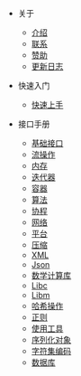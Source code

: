 - 关于
  
  - [介绍](zh-cn/about/introduction.md)
  - [联系](zh-cn/about/contact.md)
  - [赞助](zh-cn/about/sponsor.md)
  - [更新日志](zh-cn/about/changelog.md)
 
- 快速入门

  - [快速上手](zh-cn/guide/quickstart.md)

- 接口手册

  - [基础接口](zh-cn/manual/basic.md)
  - [流操作](zh-cn/manual/stream.md)
  - [内存](zh-cn/manual/memory.md)
  - [迭代器](zh-cn/manual/iterator.md)
  - [容器](zh-cn/manual/container.md)
  - [算法](zh-cn/manual/algorithm.md)
  - [协程](zh-cn/manual/coroutine.md)
  - [网络](zh-cn/manual/network.md)
  - [平台](zh-cn/manual/platform.md)
  - [压缩](zh-cn/manual/zip.md)
  - [XML](zh-cn/manual/xml.md)
  - [Json](zh-cn/manual/json.md)
  - [数学计算库](zh-cn/manual/math.md)
  - [Libc](zh-cn/manual/libc.md)
  - [Libm](zh-cn/manual/libm.md)
  - [哈希操作](zh-cn/manual/hash.md)
  - [正则](zh-cn/manual/regex.md)
  - [使用工具](zh-cn/manual/utils.md)
  - [序列化对象](zh-cn/manual/object.md)
  - [字符集编码](zh-cn/manual/charset.md)
  - [数据库](zh-cn/manual/database.md)

